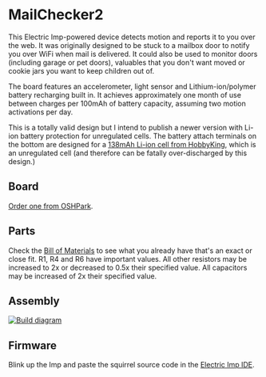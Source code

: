 MailChecker2
============

This Electric Imp-powered device detects motion and reports it to you over the web.  It was originally designed to be stuck to a mailbox door
to notify you over WiFi when mail is delivered.  It could also be used to monitor doors (including garage or pet doors), valuables that you
don't want moved or cookie jars you want to keep children out of.

The board features an accelerometer, light sensor and Lithium-ion/polymer battery recharging built in.  It achieves approximately one month
of use between charges per 100mAh of battery capacity, assuming two motion activations per day.

This is a totally valid design but I intend to publish a newer version with Li-ion battery protection for unregulated cells.  The battery
attach terminals on the bottom are designed for a [138mAh Li-ion cell from HobbyKing](http://hobbyking.com/hobbyking/store/__37575__ZIPPY_138mAh_20C_Single_Cell_USA_Warehouse_.html),
which is an unregulated cell (and therefore can be fatally over-discharged by this design.)

## Board

[Order one from OSHPark](http://oshpark.com/shared_projects/v8FFp8SI).

## Parts

Check the [Bill of Materials](../master/production/Mailchecker2/Mailchecker2-parts.txt) to see what you already have that's an exact or close fit.
R1, R4 and R6 have important values.  All other resistors may be increased to 2x or decreased to 0.5x their specified value.
All capacitors may be increased of 2x their specified value.

## Assembly

[![Build diagram](../master/production/Mailchecker2/Mailchecker2-build-top.png?raw=true)](../master/production/Mailchecker2/Mailchecker2-build-top.pdf?raw=true)

## Firmware

Blink up the Imp and paste the squirrel source code in the [Electric Imp IDE](http://ide.electricimp.com).
